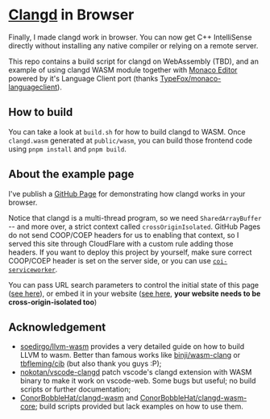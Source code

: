# [Clangd](https://clangd.llvm.org) in Browser

Finally, I made clangd work in browser. You can now get C++ IntelliSense directly without installing any native compiler or relying on a remote server.

This repo contains a build script for clangd on WebAssembly (TBD), and an example of using clangd WASM module together with [Monaco Editor](https://microsoft.github.io/monaco-editor) powered by it's Language Client port (thanks [TypeFox/monaco-languageclient](https://github.com/TypeFox/monaco-languageclient)).

## How to build

You can take a look at `build.sh` for how to build clangd to WASM. Once `clangd.wasm` generated at `public/wasm`, you can build those frontend code using `pnpm install` and `pnpm build`.

## About the example page

I've publish a [GitHub Page](https://clangd.guyutongxue.site/) for demonstrating how clangd works in your browser.

Notice that clangd is a multi-thread program, so we need `SharedArrayBuffer` -- and more over, a strict context called `crossOriginIsolated`. GitHub Pages do not send COOP/COEP headers for us to enabling that context, so I served this site through CloudFlare with a custom rule adding those headers. If you want to deploy this project by yourself, make sure correct COOP/COEP header is set on the server side, or you can use  [`coi-serviceworker`](https://github.com/gzuidhof/coi-serviceworker).

You can pass URL search parameters to control the initial state of this page ([see here](./docs/params.md)), or embed it in your website ([see here](./docs/embed.md), **your website needs to be cross-origin-isolated too**)

## Acknowledgement

- [soedirgo/llvm-wasm](https://github.com/soedirgo/llvm-wasm) provides a very detailed guide on how to build LLVM to wasm. Better than famous works like [binji/wasm-clang](https://github.com/binji/wasm-clang) or [tbfleming/cib](https://github.com/tbfleming/cib) (but also thank you guys :P);
- [nokotan/vscode-clangd](https://github.com/nokotan/vscode-clangd) patch vscode's clangd extension with WASM binary to make it work on vscode-web. Some bugs but useful; no build scripts or further documentation;
- [ConorBobbleHat/clangd-wasm](https://github.com/ConorBobbleHat/clangd-wasm) and [ConorBobbleHat/clangd-wasm-core](https://github.com/ConorBobbleHat/clangd-wasm-core); build scripts provided but lack examples on how to use them.

